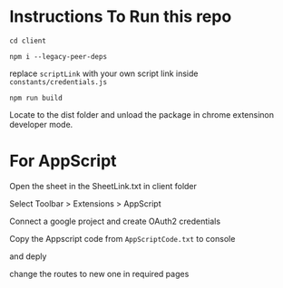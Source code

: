 # Instructions To Run this repo

`cd client`

`npm i --legacy-peer-deps`

replace `scriptLink` with your own script link inside `constants/credentials.js`

`npm run build`

Locate to the dist folder and unload the package in chrome extensinon developer mode.

# For AppScript

Open the sheet in the SheetLink.txt in client folder

Select Toolbar > Extensions > AppScript

Connect a google project and create OAuth2 credentials

Copy the Appscript code from `AppScriptCode.txt` to console

and deply

change the routes to new one in required pages

